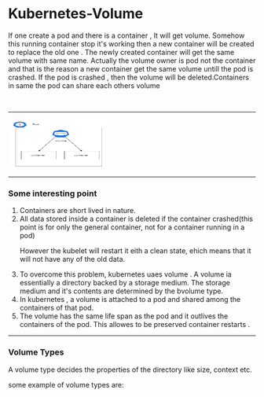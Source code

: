 # Kubernetes-Volume

<p>If one create a pod and there is a container , It will get volume. Somehow this running container stop it's working then a new container will be created to replace the old one . The newly created  container will get the same volume with same name. Actually the volume owner is pod not the container and that is the reason a new container get the same volume untill the pod is crashed. If the pod is crashed , then the volume will be deleted.Containers in same the pod can share each others volume </p><br />

---

<img src=".\image\k8s volume.drawio.png" width="200" height="100">

---

<h3>Some interesting point</h3>

<ol>

<li> Containers are short lived in nature. </li>

<li> All data stored inside a container is deleted if the container crashed(this point is for only the general container, not for a container running in a pod) <br/>

However the kubelet will restart it eith a clean state, ehich means that it will not have any of the old data. </li>

<li> To overcome this problem, kubernetes uaes volume . A volume ia essentially a directory backed by a storage medium. The storage medium and it's contents are determined by the bvolume type.</li>

<li>In kubernetes , a volume is attached to a pod and shared among the containers of that pod.</li>

<li>The volume has the same life span as the pod and it outlives the containers of the pod. This allowes to be preserved container restarts . </li>

</ol>

---

<h3>Volume Types</h3>

A volume type decides the properties of the directory like size, context etc. <br/>

some example of volume types are:
